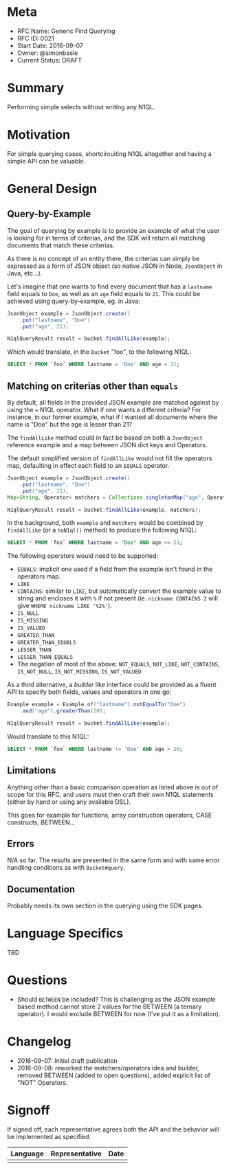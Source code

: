 # Meta

 - RFC Name: Generic Find Querying
 - RFC ID: 0021
 - Start Date: 2016-09-07
 - Owner: @simonbasle
 - Current Status: DRAFT

# Summary
Performing simple selects without writing any N1QL.

# Motivation
For simple querying cases, shortcircuiting N1QL altogether and having a simple
API can be valuable.

# General Design

## Query-by-Example
The goal of querying by example is to provide an example of what the user is
looking for in terms of criterias, and the SDK will return all matching
documents that match these criterias.

As there is no concept of an entity there, the criterias can simply be
expressed as a form of JSON object (so native JSON in Node, `JsonObject` in
Java, etc...).

Let's imagine that one wants to find every document that has a `lastname` field
equals to `Doe`, as well as an `age` field equals to `21`. This could be
achieved using query-by-example, eg. in Java:

```java
JsonObject example = JsonObject.create()
    .put("lastname", "Doe")
    .put("age", 21);

N1qlQueryResult result = bucket.findAllLike(example);
```

Which would translate, in the `Bucket` "foo", to the following N1QL:

```sql
SELECT * FROM `foo` WHERE lastname = 'Doe' AND age = 21;
```

## Matching on criterias other than `equals`
By default, all fields in the provided JSON example are matched against by
using the `=` N1QL operator. What if one wants a different criteria? For
instance, in our former example, what if I wanted all documents where the name
is "Doe" but the age is lesser than 21?

The `findAllLike` method could in fact be based on both a `JsonObject`
reference example and a map between JSON dict keys and Operators.

The default simplified version of `findAllLike` would not fill the operators
map, defaulting in effect each field to an `EQUALS` operator.

```java
JsonObject example = JsonObject.create()
    .put("lastname", "Doe")
    .put("age", 21);
Map<String, Operator> matchers = Collections.singletonMap("age", Operator.LESS_THAN_EQUALS);

N1qlQueryResult result = bucket.findAllLike(example, matchers);
```

In the background, both `example` and `matchers` would be combined by
`findAllLike` (or a `toN1ql()` method) to produce the following N1QL:

```sql
SELECT * FROM `foo` WHERE lastname = "Doe" AND age <= 21;
```

The following operators would need to be supported:
 * `EQUALS`: implicit one used if a field from the example isn't found in the operators map.
 * `LIKE`
 * `CONTAINS`: similar to `LIKE`, but automatically convert the example value to string and encloses it with `%` if not present (ie. `nickname CONTAINS 2` will give `WHERE nickname LIKE '%2%'`).
 * `IS_NULL`
 * `IS_MISSING`
 * `IS_VALUED`
 * `GREATER_THAN`
 * `GREATER_THAN_EQUALS`
 * `LESSER_THAN`
 * `LESSER_THAN_EQUALS`
 * The negation of most of the above: `NOT_EQUALS`, `NOT_LIKE`, `NOT_CONTAINS`,
    `IS_NOT_NULL`, `IS_NOT_MISSING`, `IS_NOT_VALUED`

As a third alternative, a *builder* like interface could be provided as a
fluent API to specify both fields, values and operators in one go:

```java
Example example = Example.of("lastname").notEqualTo("Doe")
    .and("age").greaterThan(20);

N1qlQueryResult result = bucket.findAllLike(example);
```

Would translate to this N1QL:

```sql
SELECT * FROM `foo` WHERE lastname != 'Doe' AND age > 20;
```

## Limitations
Anything other than a basic comparison operation as listed above is out of
scope for this RFC, and users must then craft their own N1QL statements (either
by hand or using any available DSL).

This goes for example for functions, array construction operators, CASE
constructs, BETWEEN...

## Errors
N/A so far. The results are presented in the same form and with same error
handling conditions as with `Bucket#query`.

## Documentation
Probably needs its own section in the querying using the SDK pages.

# Language Specifics
TBD

# Questions
 - Should `BETWEEN` be included? This is challenging as the JSON example based
 method cannot store 2 values for the BETWEEN (a ternary operator). I would
 exclude BETWEEN for now (I've put it as a limitation).

# Changelog
 - 2016-09-07: Initial draft publication
 - 2016-09-08: reworked the matchers/operators idea and builder, removed BETWEEN (added to open questions), added explicit list of "NOT" Operators.

# Signoff
If signed off, each representative agrees both the API and the behavior will be implemented as specified.

| Language | Representative | Date       |
| -------- | -------------- | ---------- |
|          |                |            |